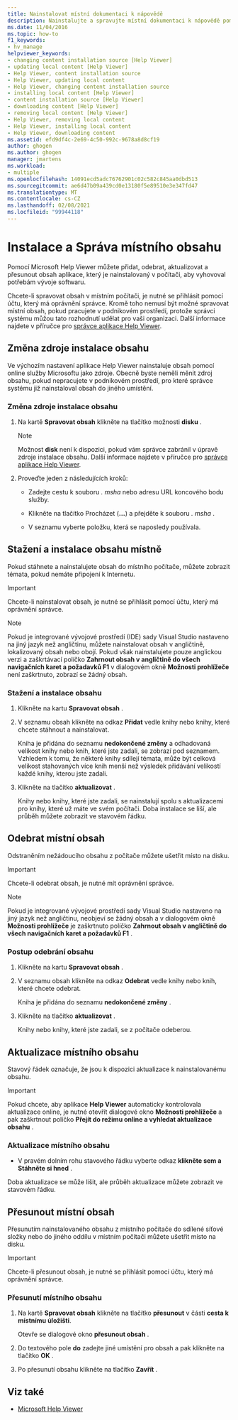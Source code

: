 ```yaml
---
title: Nainstalovat místní dokumentaci k nápovědě
description: Nainstalujte a spravujte místní dokumentaci k nápovědě pomocí Microsoft Help Viewer. Umožňuje přidat, odebrat, aktualizovat a přesunout obsah aplikace, který je nainstalovaný na vašem počítači.
ms.date: 11/04/2016
ms.topic: how-to
f1_keywords:
- hv_manage
helpviewer_keywords:
- changing content installation source [Help Viewer]
- updating local content [Help Viewer]
- Help Viewer, content installation source
- Help Viewer, updating local content
- Help Viewer, changing content installation source
- installing local content [Help Viewer]
- content installation source [Help Viewer]
- downloading content [Help Viewer]
- removing local content [Help Viewer]
- Help Viewer, removing local content
- Help Viewer, installing local content
- Help Viewer, downloading content
ms.assetid: efd9df4c-2e69-4c50-992c-9678a8d8cf19
author: ghogen
ms.author: ghogen
manager: jmartens
ms.workload:
- multiple
ms.openlocfilehash: 14091ecd5adc76762901c02c582c845aa0dbd513
ms.sourcegitcommit: ae6d47b09a439cd0e13180f5e89510e3e347fd47
ms.translationtype: MT
ms.contentlocale: cs-CZ
ms.lasthandoff: 02/08/2021
ms.locfileid: "99944118"
---
```

# <a name="install-and-manage-local-content"></a>Instalace a Správa místního obsahu

Pomocí Microsoft Help Viewer můžete přidat, odebrat, aktualizovat a přesunout obsah aplikace, který je nainstalovaný v počítači, aby vyhovoval potřebám vývoje softwaru.

Chcete-li spravovat obsah v místním počítači, je nutné se přihlásit pomocí účtu, který má oprávnění správce. Kromě toho nemusí být možné spravovat místní obsah, pokud pracujete v podnikovém prostředí, protože správci systému můžou tato rozhodnutí udělat pro vaši organizaci. Další informace najdete v příručce pro [správce aplikace Help Viewer](../help-viewer/administrator-guide.md).

## <a name="change-the-content-installation-source"></a>Změna zdroje instalace obsahu

Ve výchozím nastavení aplikace Help Viewer nainstaluje obsah pomocí online služby Microsoftu jako zdroje. Obecně byste neměli měnit zdroj obsahu, pokud nepracujete v podnikovém prostředí, pro které správce systému již nainstaloval obsah do jiného umístění.

### <a name="to-change-the-content-installation-source"></a>Změna zdroje instalace obsahu

1. Na kartě **Spravovat obsah** klikněte na tlačítko možnosti **disku** .

    > [!NOTE]
    > Možnost **disk** není k dispozici, pokud vám správce zabránil v úpravě zdroje instalace obsahu. Další informace najdete v příručce pro [správce aplikace Help Viewer](../help-viewer/administrator-guide.md).

2. Proveďte jeden z následujících kroků:

    - Zadejte cestu k souboru *. msha* nebo adresu URL koncového bodu služby.

    - Klikněte na tlačítko Procházet (**...**) a přejděte k souboru *. msha* .

    - V seznamu vyberte položku, která se naposledy používala.

## <a name="download-and-install-content-locally"></a>Stažení a instalace obsahu místně

Pokud stáhnete a nainstalujete obsah do místního počítače, můžete zobrazit témata, pokud nemáte připojení k Internetu.

> [!IMPORTANT]
> Chcete-li nainstalovat obsah, je nutné se přihlásit pomocí účtu, který má oprávnění správce.

> [!NOTE]
> Pokud je integrované vývojové prostředí (IDE) sady Visual Studio nastaveno na jiný jazyk než angličtinu, můžete nainstalovat obsah v angličtině, lokalizovaný obsah nebo obojí. Pokud však nainstalujete pouze anglickou verzi a zaškrtávací políčko **Zahrnout obsah v angličtině do všech navigačních karet a požadavků F1** v dialogovém okně **Možnosti prohlížeče** není zaškrtnuto, zobrazí se žádný obsah.

### <a name="to-download-and-install-content"></a>Stažení a instalace obsahu

1. Klikněte na kartu **Spravovat obsah** .

2. V seznamu obsah klikněte na odkaz **Přidat** vedle knihy nebo knihy, které chcete stáhnout a nainstalovat.

     Kniha je přidána do seznamu **nedokončené změny** a odhadovaná velikost knihy nebo knih, které jste zadali, se zobrazí pod seznamem. Vzhledem k tomu, že některé knihy sdílejí témata, může být celková velikost stahovaných více knih menší než výsledek přidávání velikostí každé knihy, kterou jste zadali.

3. Klikněte na tlačítko **aktualizovat** .

     Knihy nebo knihy, které jste zadali, se nainstalují spolu s aktualizacemi pro knihy, které už máte ve svém počítači. Doba instalace se liší, ale průběh můžete zobrazit ve stavovém řádku.

## <a name="remove-local-content"></a>Odebrat místní obsah

Odstraněním nežádoucího obsahu z počítače můžete ušetřit místo na disku.

> [!IMPORTANT]
> Chcete-li odebrat obsah, je nutné mít oprávnění správce.

> [!NOTE]
> Pokud je integrované vývojové prostředí sady Visual Studio nastaveno na jiný jazyk než angličtinu, neobjeví se žádný obsah a v dialogovém okně **Možnosti prohlížeče** je zaškrtnuto políčko **Zahrnout obsah v angličtině do všech navigačních karet a požadavků F1** .

### <a name="to-remove-content"></a>Postup odebrání obsahu

1. Klikněte na kartu **Spravovat obsah** .

2. V seznamu obsah klikněte na odkaz **Odebrat** vedle knihy nebo knih, které chcete odebrat.

     Kniha je přidána do seznamu **nedokončené změny** .

3. Klikněte na tlačítko **aktualizovat** .

     Knihy nebo knihy, které jste zadali, se z počítače odeberou.

## <a name="update-local-content"></a>Aktualizace místního obsahu

Stavový řádek označuje, že jsou k dispozici aktualizace k nainstalovanému obsahu.

> [!IMPORTANT]
> Pokud chcete, aby aplikace **Help Viewer** automaticky kontrolovala aktualizace online, je nutné otevřít dialogové okno **Možnosti prohlížeče** a pak zaškrtnout políčko **Přejít do režimu online a vyhledat aktualizace obsahu** .

### <a name="to-update-local-content"></a>Aktualizace místního obsahu

- V pravém dolním rohu stavového řádku vyberte odkaz **klikněte sem a Stáhněte si hned** .

Doba aktualizace se může lišit, ale průběh aktualizace můžete zobrazit ve stavovém řádku.

## <a name="move-local-content"></a>Přesunout místní obsah

Přesunutím nainstalovaného obsahu z místního počítače do sdílené síťové složky nebo do jiného oddílu v místním počítači můžete ušetřit místo na disku.

> [!IMPORTANT]
> Chcete-li přesunout obsah, je nutné se přihlásit pomocí účtu, který má oprávnění správce.

### <a name="to-move-local-content"></a>Přesunutí místního obsahu

1. Na kartě **Spravovat obsah** klikněte na tlačítko **přesunout** v části **cesta k místnímu úložišti**.

     Otevře se dialogové okno **přesunout obsah** .

2. Do textového pole **do** zadejte jiné umístění pro obsah a pak klikněte na tlačítko **OK** .

3. Po přesunutí obsahu klikněte na tlačítko **Zavřít** .

## <a name="see-also"></a>Viz také

- [Microsoft Help Viewer](../help-viewer/overview.md)
